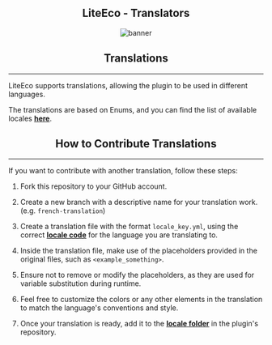 <div style="text-align: center;">

## LiteEco - Translators

![banner](https://user-images.githubusercontent.com/9441083/215228544-29c3bfa3-f67f-4f9d-8510-bde3f133018e.jpg)

## Translations

</div>

---

LiteEco supports translations, allowing the plugin to be used in different languages.

The translations are based on Enums, and you can find the list of available locales [**here**](https://github.com/EncryptSL/LiteEco/blob/main/src/main/kotlin/encryptsl/cekuj/net/api/enums/LangKey.kt).

<div style="text-align: center;">

## How to Contribute Translations

</div>

---

If you want to contribute with another translation, follow these steps:

1. Fork this repository to your GitHub account.

2. Create a new branch with a descriptive name for your translation work. (e.g. `french-translation`)

3. Create a translation file with the format `locale_key.yml`, using the correct [**locale code**](https://www.ibm.com/docs/en/radfws/9.6.1?topic=overview-locales-code-pages-supported) for the language you are translating to.

4. Inside the translation file, make use of the placeholders provided in the original files, such as `<example_something>`.

5. Ensure not to remove or modify the placeholders, as they are used for variable substitution during runtime.

6. Feel free to customize the colors or any other elements in the translation to match the language's conventions and style.

7. Once your translation is ready, add it to the [**locale folder**](https://github.com/EncryptSL/LiteEco/tree/main/src/main/resources/locale) in the plugin's repository.
